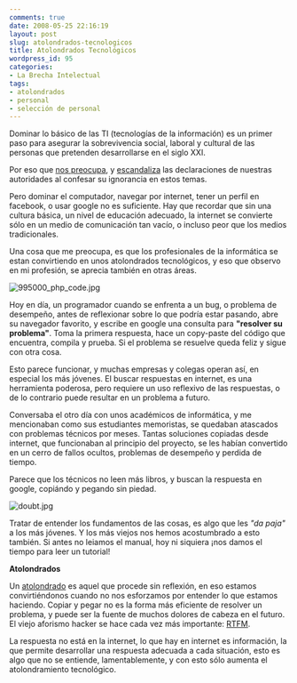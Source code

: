 ```yaml
---
comments: true
date: 2008-05-25 22:16:19
layout: post
slug: atolondrados-tecnologicos
title: Atolondrados Tecnológicos
wordpress_id: 95
categories:
- La Brecha Intelectual
tags:
- atolondrados
- personal
- selección de personal
---
```











Dominar lo básico de las TI (tecnologías de la información) es un primer paso para asegurar la sobrevivencia social, laboral y cultural de las personas que pretenden desarrollarse en el siglo XXI.




Por eso que [nos preocupa](http://www.lnds.net/2008/05/el_analfabetismo_del_ministro.html), y [escandaliza](http://luisramirez.cl/blog/?p=1100) las declaraciones de nuestras autoridades al confesar su ignorancia en estos temas.




Pero dominar el computador, navegar por internet, tener un perfil en facebook, o usar google no es suficiente. Hay que recordar que sin una cultura básica, un nivel de educación adecuado, la internet se convierte sólo en un medio de comunicación tan vacío, o incluso peor que los medios tradicionales.




Una cosa que me preocupa, es que los profesionales de la informática se estan convirtiendo en unos atolondrados tecnológicos, y eso que observo en mi profesión, se aprecia también en otras áreas.




![995000_php_code.jpg](/images/995000_php_code.jpg)




Hoy en día, un programador cuando se enfrenta a un bug, o problema de desempeño, antes de reflexionar sobre lo que podría estar pasando, abre su navegador favorito, y escribe en google una consulta para **"resolver su problema"**. Toma la primera respuesta, hace un copy-paste del código que encuentra, compila y prueba. Si el problema se resuelve queda feliz y sigue con otra cosa.




Esto parece funcionar, y muchas empresas y colegas operan así, en especial los más jóvenes. El buscar respuestas en internet, es una herramienta poderosa, pero requiere un uso reflexivo de las respuestas, o de lo contrario puede resultar en un problema a futuro.




Conversaba el otro día con unos académicos de informática, y me mencionaban como sus estudiantes memoristas, se quedaban atascados con problemas técnicos por meses. Tantas soluciones copiadas desde internet, que funcionaban al principio del proyecto, se les habían convertido en un cerro de fallos ocultos, problemas de desempeño y perdida de tiempo.




Parece que los técnicos no leen más libros, y buscan la respuesta en google, copiándo y pegando sin piedad.




![doubt.jpg](/images/doubt.jpg)




Tratar de entender los fundamentos de las cosas, es algo que les _"da paja"_ a los más jóvenes. Y los más viejos nos hemos acostumbrado a esto también. Si antes no leiamos el manual, hoy ni siquiera ¡nos damos el tiempo para leer un tutorial!




**Atolondrados**




Un [atolondrado](http://www.rae2.es/atolondrado) es aquel que procede sin reflexión, en eso estamos convirtiéndonos cuando no nos esforzamos por entender lo que estamos haciendo. Copiar y pegar no es la forma más eficiente de resolver un problema, y puede ser la fuente de muchos dolores de cabeza en el futuro. El viejo aforismo hacker se hace cada vez más importante: [RTFM](http://es.wikipedia.org/wiki/RTFM).




La respuesta no está en la internet, lo que hay en internet es información, la que permite desarrollar una respuesta adecuada a cada situación, esto es algo que no se entiende, lamentablemente, y con esto sólo aumenta el atolondramiento tecnológico.







